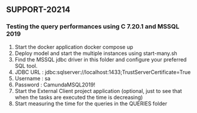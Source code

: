 ## SUPPORT-20214
### Testing the query performances using C 7.20.1 and MSSQL 2019 
1. Start the docker application docker compose up
2. Deploy model and start the multiple instances using start-many.sh
3. Find the MSSQL jdbc driver in this folder and configure your preferred SQL tool.
  1. JDBC URL : jdbc:sqlserver://localhost:1433;TrustServerCertificate=True
  2.  Username : sa
  3. Password : CamundaMSQL2019!
4. Start the External Client project application (optional, just to see that when the tasks are executed the time is decreasing)
5. Start measuring the time for the queries in the QUERIES folder
